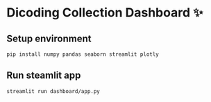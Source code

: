 # Dicoding Collection Dashboard ✨

## Setup environment
```
pip install numpy pandas seaborn streamlit plotly
```

## Run steamlit app
```
streamlit run dashboard/app.py
```

